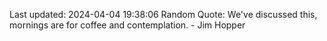 Last updated: 2024-04-04 19:38:06
Random Quote: We've discussed this, mornings are for coffee and contemplation. - Jim Hopper
